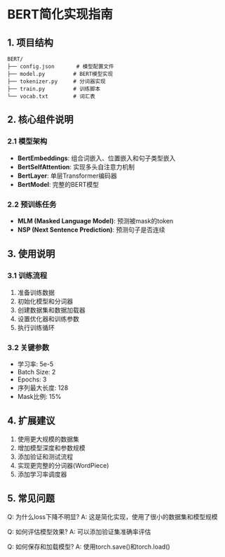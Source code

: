 # BERT简化实现指南

## 1. 项目结构
```
BERT/
├── config.json       # 模型配置文件
├── model.py         # BERT模型实现
├── tokenizer.py     # 分词器实现  
├── train.py         # 训练脚本
└── vocab.txt        # 词汇表
```

## 2. 核心组件说明

### 2.1 模型架构
- **BertEmbeddings**: 组合词嵌入、位置嵌入和句子类型嵌入
- **BertSelfAttention**: 实现多头自注意力机制
- **BertLayer**: 单层Transformer编码器
- **BertModel**: 完整的BERT模型

### 2.2 预训练任务
- **MLM (Masked Language Model)**: 预测被mask的token
- **NSP (Next Sentence Prediction)**: 预测句子是否连续

## 3. 使用说明

### 3.1 训练流程
1. 准备训练数据
2. 初始化模型和分词器
3. 创建数据集和数据加载器
4. 设置优化器和训练参数
5. 执行训练循环

### 3.2 关键参数
- 学习率: 5e-5
- Batch Size: 2
- Epochs: 3
- 序列最大长度: 128
- Mask比例: 15%

## 4. 扩展建议
1. 使用更大规模的数据集
2. 增加模型深度和参数规模
3. 添加验证和测试流程
4. 实现更完整的分词器(WordPiece)
5. 添加学习率调度器

## 5. 常见问题
Q: 为什么loss下降不明显?
A: 这是简化实现，使用了很小的数据集和模型规模

Q: 如何评估模型效果?
A: 可以添加验证集准确率评估

Q: 如何保存和加载模型?
A: 使用torch.save()和torch.load()
